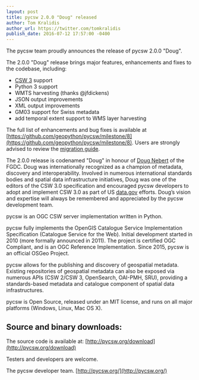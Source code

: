 ```yaml
---
layout: post
title: pycsw 2.0.0 "Doug" released 
author: Tom Kralidis
author_url: https://twitter.com/tomkralidis
publish_date: 2016-07-12 17:57:00 -0400
---
```


The pycsw team proudly announces the release of pycsw 2.0.0 "Doug".

The 2.0.0 "Doug" release brings major features, enhancements and fixes to the codebase, including:

* [CSW 3](http://www.opengeospatial.org/pressroom/pressreleases/2445) support
* Python 3 support
* WMTS harvesting (thanks @jfdickens)
* JSON output improvements
* XML output improvements
* GM03 support for Swiss metadata
* add temporal extent support to WMS layer harvesting

The full list of enhancements and bug fixes is available at [https://github.com/geopython/pycsw/milestone/8](https://github.com/geopython/pycsw/milestone/8).  Users are strongly advised to review the [migration guide](http://docs.pycsw.org/en/2.0.0/migration-guide.html#pycsw-1-x-to-2-0-migration).

The 2.0.0 release is codenamed "Doug" in honour of [Doug Nebert](http://www.opengeospatial.org/blog/2038) of the FGDC. Doug was internationally recognized as a champion of metadata, discovery and interoperability.  Involved in numerous international standards bodies and spatial data infrastructure initiatives, Doug was one of the editors of the CSW 3.0 specification and encouraged pycsw developers to adopt and implement CSW 3.0 as part of US [data.gov](https://data.gov) efforts. Doug’s vision and expertise will always be remembered and appreciated by the pycsw development team.

pycsw is an OGC CSW server implementation written in Python.

pycsw fully implements the OpenGIS Catalogue Service Implementation Specification (Catalogue Service for the Web). Initial development started in 2010 (more formally announced in 2011). The project is certified OGC Compliant, and is an OGC Reference Implementation. Since 2015, pycsw is an official OSGeo Project.

pycsw allows for the publishing and discovery of geospatial metadata. Existing repositories of geospatial metadata can also be exposed via numerous APIs (CSW 2/CSW 3, OpenSearch, OAI-PMH, SRU), providing a standards-based metadata and catalogue component of spatial data infrastructures.

pycsw is Open Source, released under an MIT license, and runs on all major platforms (Windows, Linux, Mac OS X).

Source and binary downloads:
--------------------------------------------
The source code is available at:
[http://pycsw.org/download](http://pycsw.org/download)
 
Testers and developers are welcome.
 
The pycsw developer team.
[http://pycsw.org/](http://pycsw.org/)
